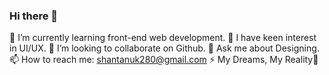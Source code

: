 ### Hi there 👋

🌱 I’m currently learning front-end web development.
🔭 I have keen interest in UI/UX.
👯 I’m looking to collaborate on Github.
💬 Ask me about Designing.
📫 How to reach me: shantanuk280@gmail.com
⚡ My Dreams, My Reality💪

<!--
**kumarshantanu01/kumarshantanu01** is a ✨ _special_ ✨ repository because its `README.md` (this file) appears on your GitHub profile.

Here are some ideas to get you started:

- 🔭 I’m currently 
- 🌱 I’m currently learning ...
- 👯 I’m looking to collaborate on ...
- 🤔 I’m looking for help with ...
- 💬 Ask me about ...
- 📫 How to reach me: ...
- 😄 Pronouns: ...
- ⚡ Fun fact: ...
-->
